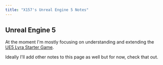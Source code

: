 ```yaml
---
title: "X157's Unreal Engine 5 Notes"
---
```



## Unreal Engine 5

At the moment I'm mostly focusing on understanding and extending the
<a href="LyraStarterGame/">UE5 Lyra Starter Game</a>.

Ideally I'll add other notes to this page as well but for now, check that out.

